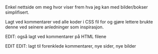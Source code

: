 <p>Enkel nettside om meg hvor viser frem hva jeg kan med bilder/bokser simplifisert.</p>

<p>Lagt ved kommentarer ved alle koder i CSS fil for og gjøre lettere brukte denne ved seinere anledninger som inspirasjon.</p>

<p>EDIT: også lagt ved kommentarer på HTML filene</p>

<p>EDIT EDIT: lagt til forenklede kommentarer, nye sider, nye bilder</p>
